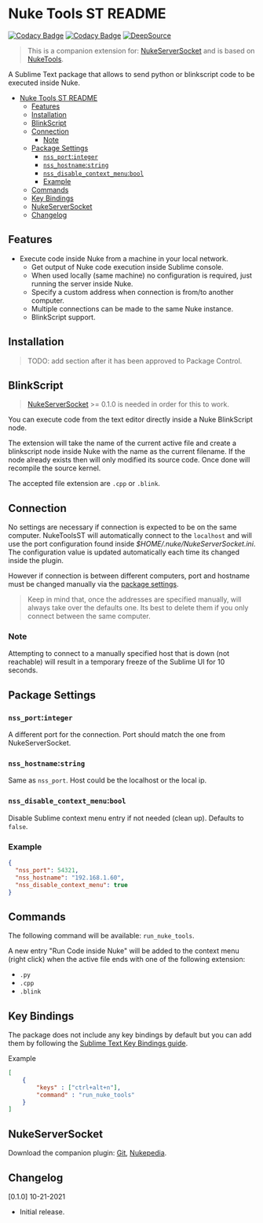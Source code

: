 # Nuke Tools ST README

[![Codacy Badge](https://app.codacy.com/project/badge/Grade/522af2c16ed84926b77f2e095cfa8b87)](https://www.codacy.com/gh/sisoe24/Nuke-Tools-ST/dashboard?utm_source=github.com&amp;utm_medium=referral&amp;utm_content=sisoe24/Nuke-Tools-ST&amp;utm_campaign=Badge_Grade)
[![Codacy Badge](https://app.codacy.com/project/badge/Coverage/522af2c16ed84926b77f2e095cfa8b87)](https://www.codacy.com/gh/sisoe24/Nuke-Tools-ST/dashboard?utm_source=github.com&utm_medium=referral&utm_content=sisoe24/Nuke-Tools-ST&utm_campaign=Badge_Coverage)
[![DeepSource](https://deepsource.io/gh/sisoe24/Nuke-Tools-ST.svg/?label=active+issues&show_trend=true&token=Yrd2y9gG7y8h53JsDwyjQdFZ)](https://deepsource.io/gh/sisoe24/Nuke-Tools-ST/?ref=repository-badge)

> This is a companion extension for: [NukeServerSocket](#nukeserversocket) and is based on [NukeTools](https://marketplace.visualstudio.com/items?itemName=virgilsisoe.nuke-tools).

A Sublime Text package that allows to send python or blinkscript code to be executed inside Nuke.

- [Nuke Tools ST README](#nuke-tools-st-readme)
  - [Features](#features)
  - [Installation](#installation)
  - [BlinkScript](#blinkscript)
  - [Connection](#connection)
    - [Note](#note)
  - [Package Settings](#package-settings)
    - [`nss_port`:`integer`](#nss_portinteger)
    - [`nss_hostname`:`string`](#nss_hostnamestring)
    - [`nss_disable_context_menu`:`bool`](#nss_disable_context_menubool)
    - [Example](#example)
  - [Commands](#commands)
  - [Key Bindings](#key-bindings)
  - [NukeServerSocket](#nukeserversocket)
  - [Changelog](#changelog)

## Features

- Execute code inside Nuke from a machine in your local network.
  - Get output of Nuke code execution inside Sublime console.
  - When used locally (same machine) no configuration is required, just running the server inside Nuke.
  - Specify a custom address when connection is from/to another computer.
  - Multiple connections can be made to the same Nuke instance.
  - BlinkScript support.

## Installation

> TODO: add section after it has been approved to Package Control.

## BlinkScript

> [NukeServerSocket](#nukeserversocket) >= 0.1.0 is needed in order for this to work.

You can execute code from the text editor directly inside a Nuke BlinkScript node.

The extension will take the name of the current active file and create a blinkscript node inside Nuke with the name as the current filename. If the node already exists then will only modified its source code. Once done will recompile the source kernel.

The accepted file extension are `.cpp` or `.blink`.

## Connection

No settings are necessary if connection is expected to be on the same computer.
NukeToolsST will automatically connect to the `localhost` and will use the port
configuration found inside _$HOME/.nuke/NukeServerSocket.ini_. The configuration value is updated automatically each time its changed inside the plugin.

However if connection is between different computers, port and hostname must be changed manually via the [package settings](#package-settings).

> Keep in mind that, once the addresses are specified manually, will always take over the defaults one. Its best to delete them if you only connect between the same computer.

### Note

Attempting to connect to a manually specified host that is down (not reachable)
will result in a temporary freeze of the Sublime UI for 10 seconds.

## Package Settings

### `nss_port`:`integer`

A different port for the connection. Port should match the one from NukeServerSocket.

### `nss_hostname`:`string`

Same as `nss_port`. Host could be the localhost or the local ip.

### `nss_disable_context_menu`:`bool`

Disable Sublime context menu entry if not needed (clean up). Defaults to `false`.

### Example

```json
{
  "nss_port": 54321,
  "nss_hostname": "192.168.1.60",
  "nss_disable_context_menu": true
}
```

## Commands

The following command will be available: `run_nuke_tools`.

A new entry "Run Code inside Nuke" will be added to the context menu (right click) when the active file ends with one of the following extension:

- `.py`
- `.cpp`
- `.blink`

## Key Bindings

The package does not include any key bindings by default but you can add them by following the [Sublime Text Key Bindings guide](https://www.sublimetext.com/docs/key_bindings.html).

Example

```json
[
    {
        "keys" : ["ctrl+alt+n"],
        "command" : "run_nuke_tools"
    }
]
```

## NukeServerSocket

Download the companion plugin: [Git](https://github.com/sisoe24/NukeServerSocket/releases), [Nukepedia](http://www.nukepedia.com/python/misc/nukeserversocket).

## Changelog

[0.1.0] 10-21-2021

- Initial release.
